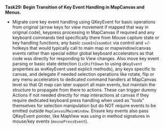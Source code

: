 **Task29: Begin Transition of Key Event Handling in MapCanvas and Menus.**
- Migrate core key event handling using QKeyEvent for basic operations from original (arrow keys for view movement if mapped that way in original code), keypress processing in MapCanvas if required and any keyboard commands tied specifically there from Mouse capture state or key handling functions; any basic `zoomIn`/`zoomOut` via control and +/- hotkeys that would typically call to main map or mapwindow/canvas events rather than special editor global keyboard accelerators as that code was directly for responding to View changes. Also move key event parsing or basic state detection (`isShiftDown` to using `QKeyEvent` properties as wxKeyEvent used explicit methods), any keys specific to canvas, and delegate if needed selection operations like rotate, flip or any menu accelerators to dedicated command handlers at MapCanvas level so that Qt map can later support all main events, but maintain the structure to propagate from there to actions. These can trigger dummy Actions if not needed directly for map interactions at canvas if they require dedicated keyboard press handling when used as "tools" themselves for selection manipulation but do NOT require events to be emitted outside `MapCanvas`/`MainWindow`. Ensure key events also pass QKeyEvent pointer, like MapView was using in method signatures in mouse/key events (`mousePressEvent`).
